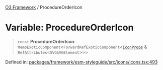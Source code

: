[O3 Framework](../API.md) / ProcedureOrderIcon

# Variable: ProcedureOrderIcon

> `const` **ProcedureOrderIcon**: `MemoExoticComponent`\<`ForwardRefExoticComponent`\<[`IconProps`](../type-aliases/IconProps.md) & `RefAttributes`\<`SVGSVGElement`\>\>\>

Defined in: [packages/framework/esm-styleguide/src/icons/icons.tsx:493](https://github.com/habeshabro/openmrs-esm-core/blob/main/packages/framework/esm-styleguide/src/icons/icons.tsx#L493)
